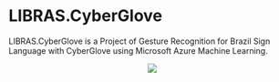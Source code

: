 # LIBRAS.CyberGlove
LIBRAS.CyberGlove is a Project of Gesture Recognition for Brazil Sign Language with CyberGlove using Microsoft Azure Machine Learning.

<p align="center">
  <img src="http://static1.squarespace.com/static/559c381ee4b0ff7423b6b6a4/55fa5c5de4b01cd1ed50f232/55fa5cb2e4b07da7e5fef7ce/1442471093476/cybertouch-special-display.jpg?format=750w"/>
</p>
